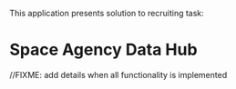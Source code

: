 This application presents solution to recruiting task:

# Space Agency Data Hub

//FIXME: add details when all functionality is implemented
